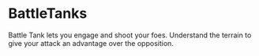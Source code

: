 # BattleTanks
 Battle Tank lets you engage and shoot your foes. Understand the terrain to give your attack an advantage over the opposition. 
